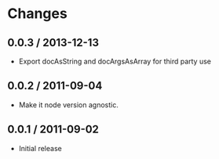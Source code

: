 # Changes #

## 0.0.3 / 2013-12-13 ##

  - Export docAsString and docArgsAsArray for third party use

## 0.0.2 / 2011-09-04 ##

  - Make it node version agnostic.

## 0.0.1 / 2011-09-02 ##

  - Initial release
